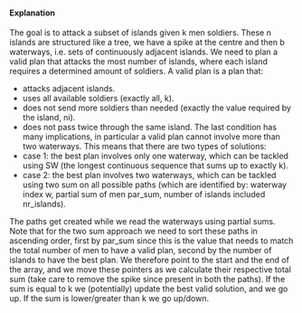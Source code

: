 #### Explanation
The goal is to attack a subset of islands given k men soldiers. These n islands are structured like a tree, we have a spike at the centre and then b waterways, i.e. sets of continuously adjacent islands.
We need to plan a valid plan that attacks the most number of islands, where each island requires a determined amount of soldiers. A valid plan is a plan that:
- attacks adjacent islands.
- uses all available soldiers (exactly all, k).
- does not send more soldiers than needed (exactly the value required by the island, ni).
- does not pass twice through the same island.
The last condition has many implications, in particular a valid plan cannot involve more than two waterways. This means that there are two types of solutions:
- case 1: the best plan involves only one waterway, which can be tackled using SW (the longest continuous sequence that sums up to exactly k).
- case 2: the best plan involves two waterways, which can be tackled using two sum on all possible paths (which are identified by: waterway index w, partial sum of men par_sum, number of islands included nr_islands).

The paths get created while we read the waterways using partial sums.
Note that for the two sum approach we need to sort these paths in ascending order, first by par_sum since this is the value that needs to match the total number of men to have a valid plan, second by the number of islands to have the best plan.
We therefore point to the start and the end of the array, and we move these pointers as we calculate their respective total sum (take care to remove the spike since present in both the paths).
If the sum is equal to k we (potentially) update the best valid solution, and we go up.
If the sum is lower/greater than k we go up/down.